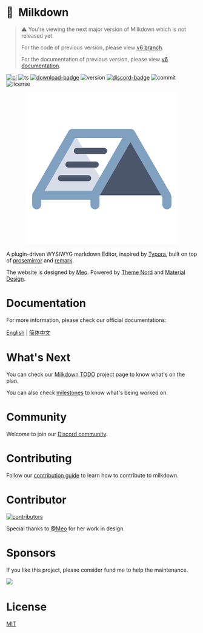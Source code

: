 # :baby_bottle:&nbsp;&nbsp;Milkdown

> :warning: You're viewing the next major version of Milkdown which is not released yet.
> 
> For the code of previous version, please view [v6 branch](https://github.com/Saul-Mirone/milkdown/tree/v6).
>
> For the documentation of previous version, please view [v6 documentation](https://milkdown-git-v6-saul-mirone.vercel.app/).

[![ci][ci-badge]][ci-link]
![ts][ts-badge]
[![download-badge]][download-link]
![version][version-badge]
[![discord-badge]][discord-link]
![commit][commit-badge]
![license][license-badge]

<div align="center">
  <img src="/website/public/milkdown-logo.svg" />
</div>

A plugin-driven WYSIWYG markdown Editor, inspired by [Typora](https://typora.io/), built on top of [prosemirror](https://prosemirror.net/) and [remark](https://github.com/remarkjs/remark).

The website is designed by [Meo](https://www.meo.cool/). Powered by [Theme Nord](https://www.nordtheme.com/) and [Material Design](https://material.io/design).

# Documentation

For more information, please check our official documentations:

[English](https://milkdown.dev/) | [简体中文](https://milkdown.dev/zh-hans/)

# What's Next

You can check our [Milkdown TODO](https://github.com/users/Saul-Mirone/projects/4/views/5) project page to know what's on the plan.

You can also check [milestones](https://github.com/Saul-Mirone/milkdown/milestones) to know what's being worked on.

# Community

Welcome to join our [Discord community][discord-link].

# Contributing

Follow our [contribution guide](https://github.com/Saul-Mirone/milkdown/blob/main/CONTRIBUTING.md) to learn how to contribute to milkdown.

# Contributor

<a href="https://github.com/Saul-Mirone/milkdown/graphs/contributors">
  <img src="https://opencollective.com/milkdown/contributors.svg?width=890&button=false" alt="contributors">
</a>

Special thanks to [@Meo](https://github.com/Saul-Meo) for her work in design.

# Sponsors

If you like this project, please consider fund me to help the maintenance.

<a href="https://github.com/sponsors/Saul-Mirone">
  <img src="/../../../../Saul-Mirone/Saul-Mirone/blob/main/sponsors.svg">
</a>

# License

[MIT](/LICENSE)

[ci-badge]: https://github.com/Saul-Mirone/milkdown/actions/workflows/ci.yml/badge.svg
[ci-link]: https://github.com/Saul-Mirone/milkdown/actions/workflows/ci.yml
[ts-badge]: https://badgen.net/badge/-/TypeScript/blue?icon=typescript&label
[download-badge]: https://img.shields.io/npm/dm/@milkdown/core
[download-link]: https://www.npmjs.com/search?q=%40milkdown
[version-badge]: https://img.shields.io/npm/v/@milkdown/core
[commit-badge]: https://img.shields.io/github/commit-activity/m/Saul-Mirone/milkdown
[license-badge]: https://img.shields.io/github/license/Saul-Mirone/milkdown
[discord-badge]: https://img.shields.io/discord/870181036041060352
[discord-link]: https://discord.gg/SdMnrSMyBX
